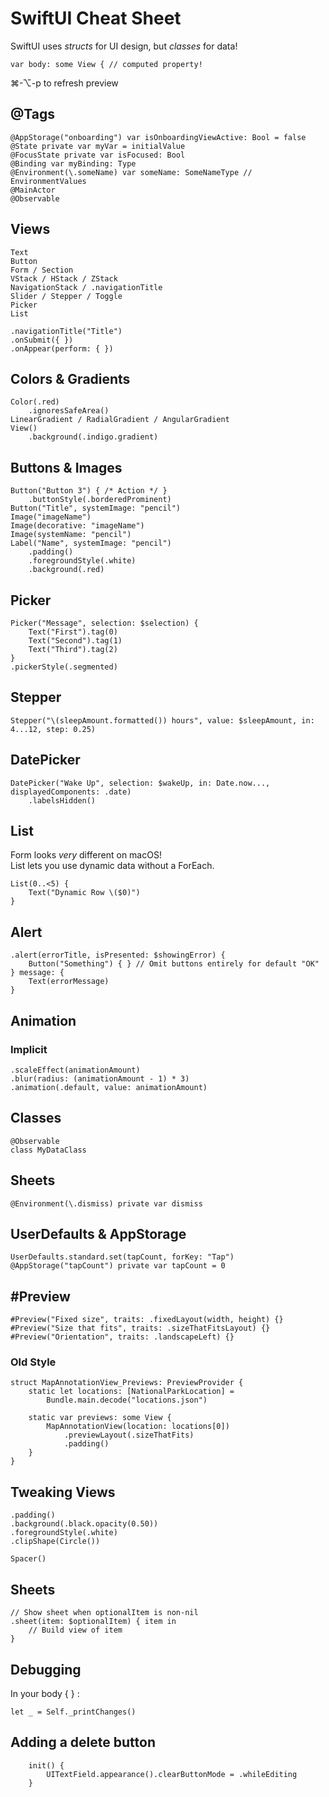 # SwiftUI Cheat Sheet
SwiftUI uses *structs* for UI design, but *classes* for data!

```
var body: some View { // computed property!
```

⌘-⌥-p to refresh preview

## @Tags

 ```
@AppStorage("onboarding") var isOnboardingViewActive: Bool = false
@State private var myVar = initialValue
@FocusState private var isFocused: Bool
@Binding var myBinding: Type
@Environment(\.someName) var someName: SomeNameType // EnvironmentValues
@MainActor
@Observable
```

## Views
```
Text
Button
Form / Section
VStack / HStack / ZStack
NavigationStack / .navigationTitle
Slider / Stepper / Toggle
Picker
List

.navigationTitle("Title")
.onSubmit({ })
.onAppear(perform: { })
```

## Colors & Gradients
```
Color(.red)
    .ignoresSafeArea()
LinearGradient / RadialGradient / AngularGradient
View()
    .background(.indigo.gradient)
```

## Buttons & Images
```
Button("Button 3") { /* Action */ }
    .buttonStyle(.borderedProminent)
Button("Title", systemImage: "pencil")
Image("imageName")
Image(decorative: "imageName")
Image(systemName: "pencil")
Label("Name", systemImage: "pencil")
    .padding()
    .foregroundStyle(.white)
    .background(.red)
```

## Picker
```
Picker("Message", selection: $selection) {
    Text("First").tag(0)
    Text("Second").tag(1)
    Text("Third").tag(2)
}
.pickerStyle(.segmented)
```

## Stepper
```
Stepper("\(sleepAmount.formatted()) hours", value: $sleepAmount, in: 4...12, step: 0.25)
```

## DatePicker
```
DatePicker("Wake Up", selection: $wakeUp, in: Date.now..., displayedComponents: .date)
    .labelsHidden()
```

## List
Form looks *very* different on macOS!<br/>
List lets you use dynamic data without a ForEach.
```
List(0..<5) {
    Text("Dynamic Row \($0)")
}
```

## Alert
```
.alert(errorTitle, isPresented: $showingError) {
    Button("Something") { } // Omit buttons entirely for default "OK"
} message: {
    Text(errorMessage)
}
```

## Animation
### Implicit
```
.scaleEffect(animationAmount)
.blur(radius: (animationAmount - 1) * 3)
.animation(.default, value: animationAmount)
```

## Classes
```
@Observable
class MyDataClass
```

## Sheets
```
@Environment(\.dismiss) private var dismiss
```

## UserDefaults & AppStorage
```
UserDefaults.standard.set(tapCount, forKey: "Tap")
@AppStorage("tapCount") private var tapCount = 0
```

## #Preview

```
#Preview("Fixed size", traits: .fixedLayout(width, height) {}
#Preview("Size that fits", traits: .sizeThatFitsLayout) {}
#Preview("Orientation", traits: .landscapeLeft) {}
```
    
### Old Style

```
struct MapAnnotationView_Previews: PreviewProvider {
    static let locations: [NationalParkLocation] =
    	Bundle.main.decode("locations.json")

    static var previews: some View {
	    MapAnnotationView(location: locations[0])
    	    .previewLayout(.sizeThatFits)
        	.padding()
	}
}
```

## Tweaking Views

```
.padding()
.background(.black.opacity(0.50))
.foregroundStyle(.white)
.clipShape(Circle())

Spacer()
```

## Sheets

```
// Show sheet when optionalItem is non-nil
.sheet(item: $optionalItem) { item in
    // Build view of item
}
```

## Debugging
In your body { } :

```
let _ = Self._printChanges()
```

## Adding a delete button
```
    init() {
        UITextField.appearance().clearButtonMode = .whileEditing
    }
```